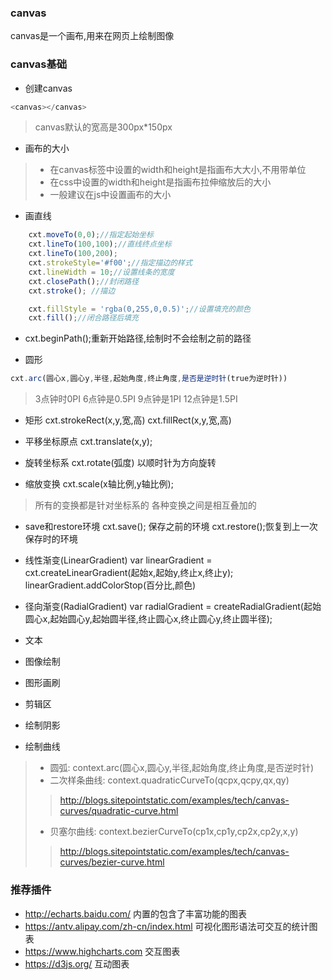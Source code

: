 ### canvas
canvas是一个画布,用来在网页上绘制图像 

### canvas基础
* 创建canvas

```javascript
<canvas></canvas>
```
> canvas默认的宽高是300px*150px

* 画布的大小

> * 在canvas标签中设置的width和height是指画布大大小,不用带单位
> * 在css中设置的width和height是指画布拉伸缩放后的大小
> * 一般建议在js中设置画布的大小

* 画直线
```javascript
    cxt.moveTo(0,0);//指定起始坐标
    cxt.lineTo(100,100);//直线终点坐标
    cxt.lineTo(100,200);
    cxt.strokeStyle='#f00';//指定描边的样式
    cxt.lineWidth = 10;//设置线条的宽度
    cxt.closePath();//封闭路径
    cxt.stroke(); //描边

    cxt.fillStyle = 'rgba(0,255,0,0.5)';//设置填充的颜色
    cxt.fill();//闭合路径后填充    
```

* cxt.beginPath();重新开始路径,绘制时不会绘制之前的路径

* 圆形

```javascript
cxt.arc(圆心x,圆心y,半径,起始角度,终止角度,是否是逆时针(true为逆时针))
```
> 3点钟时0PI 6点钟是0.5PI 9点钟是1PI 12点钟是1.5PI


* 矩形
cxt.strokeRect(x,y,宽,高)
cxt.fillRect(x,y,宽,高)

* 平移坐标原点
cxt.translate(x,y);

* 旋转坐标系
cxt.rotate(弧度) 以顺时针为方向旋转

* 缩放变换
cxt.scale(x轴比例,y轴比例);

> 所有的变换都是针对坐标系的
> 各种变换之间是相互叠加的

* save和restore环境
cxt.save(); 保存之前的环境
cxt.restore();恢复到上一次保存时的环境

* 线性渐变(LinearGradient)
var linearGradient = cxt.createLinearGradient(起始x,起始y,终止x,终止y);
linearGradient.addColorStop(百分比,颜色)

* 径向渐变(RadialGradient)
var radialGradient = createRadialGradient(起始圆心x,起始圆心y,起始圆半径,终止圆心x,终止圆心y,终止圆半径);


* 文本

* 图像绘制

* 图形画刷

* 剪辑区

* 绘制阴影

* 绘制曲线

> * 圆弧: context.arc(圆心x,圆心y,半径,起始角度,终止角度,是否逆时针) 
> * 二次样条曲线: context.quadraticCurveTo(qcpx,qcpy,qx,qy)
>> http://blogs.sitepointstatic.com/examples/tech/canvas-curves/quadratic-curve.html
> * 贝塞尔曲线: context.bezierCurveTo(cp1x,cp1y,cp2x,cp2y,x,y)
>> http://blogs.sitepointstatic.com/examples/tech/canvas-curves/bezier-curve.html

### 推荐插件
* http://echarts.baidu.com/ 内置的包含了丰富功能的图表
* https://antv.alipay.com/zh-cn/index.html 可视化图形语法可交互的统计图表
* https://www.highcharts.com 交互图表
* https://d3js.org/ 互动图表
